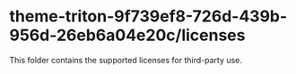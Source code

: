 # theme-triton-9f739ef8-726d-439b-956d-26eb6a04e20c/licenses

This folder contains the supported licenses for third-party use.

